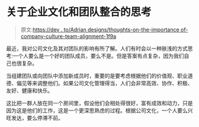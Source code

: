 # 关于企业文化和团队整合的思考

> 原文:[https://dev . to/Adrian designs/thoughts-on-the-importance of-company-culture-team-alignment-1f9a](https://dev.to/adrianbdesigns/thoughts-on-the-importance-of-company-culture-team-alignment-1f9a)

最近，我对公司文化及其对团队的影响有所了解。人们有时会以一种肤浅的方式思考:一个人要么是一个好的团队成员，要么不是。但是答案有点复杂，因为我们自己也很复杂。

当组建团队或向团队中添加新成员时，重要的是要考虑根据他们的价值观、职业道德、偏见等来调整他们。如果公司文化管理得当，人们会非常高效、协作、积极、友好、健康和快乐。

这比把一群人放在同一个房间里，假设他们会相处得很好，富有成效和动力，只是因为这是他们的工作，这是一个更深思熟虑的过程。根据公司文化，一个人要么兴旺发达，要么停滞不前。